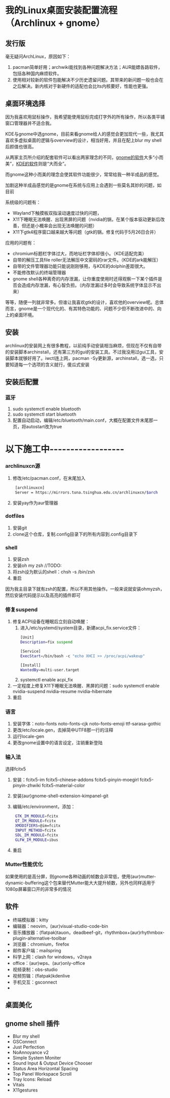# 我的Linux桌面安装配置流程（Archlinux + gnome）

## 发行版

毫无疑问ArchLinux，原因如下：
1. pacman简单好用；archwiki能找到各种问题解决方法；AUR能嫖各路软件，包括各种国内麻烦软件。
2. 使用相对较新的软件包能解决不少历史遗留问题。其带来的新问题一般也会在之后解决。新内核对于新硬件的适配也会比lts内核要好，性能也更强。

## 桌面环境选择

因为我喜欢用鼠标操作，我希望能使用鼠标完成打字外的所有操作，所以各类平铺窗口管理器并不适合我。

KDE与gnome中选gnome，目前来看gnome给人的感觉会更加现代一些，我尤其喜欢多虚拟桌面的逻辑与overview的设计，相当好用，并且在配上blur my shell后颜值也很高。

从两家主页所介绍的配套软件可以看出两家理念的不同，[gnome的软件](https://apps.gnome.org/)大多“小而美”，[KDE的软件](https://apps.kde.org/)则是“大而全”。

而gnome这种小而美的理念会使其软件功能很少，常常给我一种半成品的感觉。

加剧这种半成品感觉的是gnome在系统与应用上会遇到一些莫名其妙的问题，如目前

系统级的问题有：
- Wayland下触摸板双指滚动速度过快的问题，
- X11下睡眠无法唤醒、出现黑屏的问题（nvidia的锅，在某个版本驱动更新后改善，但还是小概率会出现无法唤醒的问题）
- X11下gtk4程序窗口越来越大等问题（gtk的锅，修复代码于5月26日合并）

应用的问题有：
- chromium标题栏字体过大，而地址栏字体却很小。（KDE适配完美）
- 自带的解压工具file roller无法解压中文密码的rar文件。（KDE的ark能解压）
- 自带的文件管理器功能只能说刚刚够用，与KDE的dolphin差距很大。
- 不能修改默认的终端管理器
- gnome shell各种离奇的内存泄漏，让你重度使用时还得观察一下某个插件是否会造成内存泄漏，有心智负担。（内存泄漏过多时会导致系统字体显示不出来）

等等，随便一列就非常多。但谁让我喜欢gtk的设计，喜欢他的overview呢。总体而言，gnome是一个现代化的、有其特色功能的、问题不少但不断改进中的、向上的桌面环境。

## 安装

archlinux的安装网上有很多教程，以前纯手动安装相当麻烦，但现在不仅有自带的安装脚本archinstall，还有第三方的gui的安装工具。不过我没用过gui工具，安装脚本就够好用了。iwctl连上网，pacman -Sy更新源，archinstall，选一选，只要知道每一个选项的含义就行，傻瓜式安装

## 安装后配置

### 蓝牙
1. sudo systemctl enable bluetooth
2. sudo systemctl start bluetooth
3. 配置自动启动，编辑/etc/bluetooth/main.conf，大概在配置文件末尾那一页，将autostart改为true


# 以下施工中------------------

### archlinuxcn源
1. 修改/etc/pacman.conf，在末尾加入
   ``` sh
    [archlinuxcn]
    Server = https://mirrors.tuna.tsinghua.edu.cn/archlinuxcn/$arch
   ```

2. 安装yay作为aur管理器

### dotfiles
1. 安装git
2. clone这个仓库，复制.config目录下的所有内容到.config目录下

### shell

1. 安装zsh
2. 安装oh my zsh //TODO:
3. 将zsh设为默认的shell：chsh -s /bin/zsh
4. 重启

因为我主目录下就有zsh的配置，所以不用其他操作。一般来说就安装ohmyzsh，然后安装代码提示以及高亮的插件即可

### 修复suspend

1. 修复ACPI设备在睡眠后立刻自动唤醒：
   1. 进入/etc/systemd/system目录，新建acpi_fix.service文件：
        ```sh
        [Unit]
        Description=fix suspend

        [Service]
        ExecStart=/bin/bash -c "echo XHCI >> /proc/acpi/wakeup"

        [Install]
        WantedBy=multi-user.target
        ```
   2. systemctl enable acpi_fix
2. 一定程度上修复X11下睡眠无法唤醒、黑屏的问题：sudo systemctl enable nvidia-suspend nvidia-resume nvidia-hibernate 
3. 重启

### 语言

1. 安装字体：noto-fonts noto-fonts-cjk noto-fonts-emoji ttf-sarasa-gothic
2. 更改/etc/locale.gen，去掉简中UTF8那一行的注释
3. 运行locale-gen
4. 更改gnome设置中的语言设定，注销重新登陆

### 输入法

选择fcitx5

1. 安装：fcitx5-im fcitx5-chinese-addons fcitx5-pinyin-moegirl fcitx5-pinyin-zhwiki fcitx5-material-color
2. 安装(aur)gnome-shell-extension-kimpanel-git
3. 编辑/etc/environment，添加：
   
   ```sh
    GTK_IM_MODULE=fcitx
    QT_IM_MODULE=fcitx
    XMODIFIERS=@im=fcitx
    INPUT_METHOD=fcitx
    SDL_IM_MODULE=fcitx
    GLFW_IM_MODULE=ibus
   ```
4. 重启

### Mutter性能优化

如果使用的是高分屏，则gnome各种动画的帧数会非常低，使用(aur)mutter-dynamic-buffering这个包来替代Mutter能大大提升帧数，另外也同样适用于1080p屏幕窗口开的非常多的情况

## 软件

- 终端模拟器：kitty
- 编辑器：neovim，(aur)visual-studio-code-bin
- 音乐播放器：(flatpak)tauon，deadbeef-git，rhythmbox+(aur)rhythmbox-plugin-alternative-toolbar 
- 浏览器：chromium，firefox
- 邮件客户端：mailspring
- 科学上网：clash for windows，v2raya
- office：(aur)wps、(aur)only-office
- 视频录制：obs-studio
- 视频剪辑：(flatpak)kdenlive
- 手机交互：gsconnect
- 

## 桌面美化


## gnome shell 插件

- Blur my shell
- GSConnect
- Just Perfection
- NoAnnoyance v2
- Simple System Moniter
- Sound Input & Output Device Chooser
- Status Area Horizontal Spacing
- Top Panel Workspace Scroll
- Tray Icons: Reload
- Vitals
- X11gestures